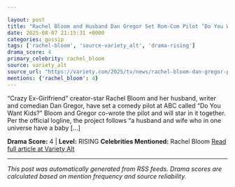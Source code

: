 ```yaml
---

layout: post
title: "Rachel Bloom and Husband Dan Gregor Set Rom-Com Pilot ‘Do You Want Kids?’ at ABC as Co-Creators and Stars"""
date: 2025-08-07 21:15:31 +0000
categories: gossip
tags: ['rachel-bloom', 'source-variety_alt', 'drama-rising']
drama_score: 4
primary_celebrity: rachel_bloom
source: variety_alt
source_url: "https://variety.com/2025/tv/news/rachel-bloom-dan-gregor-pilot-do-you-want-kids-abc-1236482023/"""
mentions: {'rachel_bloom': 4}
---
```


“Crazy Ex-Girlfriend” creator-star Rachel Bloom and her husband, writer and comedian Dan Gregor, have set a comedy pilot at ABC called “Do You Want Kids?” Bloom and Gregor co-wrote the pilot and will star in it together. Per the official logline, the project follows “a husband and wife who in one universe have a baby […]

**Drama Score:** 4 | **Level:** RISING **Celebrities Mentioned:** Rachel Bloom [Read full article at Variety Alt](https://variety.com/2025/tv/news/rachel-bloom-dan-gregor-pilot-do-you-want-kids-abc-1236482023/)

---

*This post was automatically generated from RSS feeds. Drama scores are calculated based on mention frequency and source reliability.*